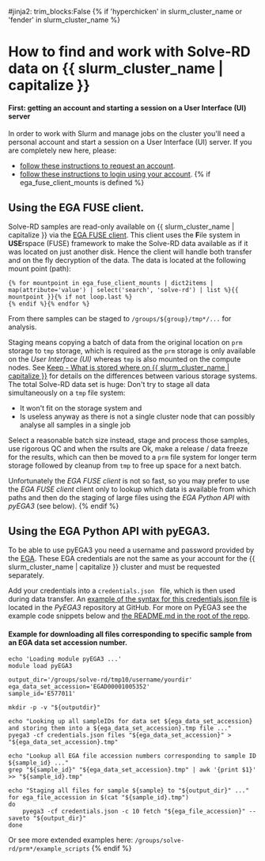 #jinja2: trim_blocks:False
{% if 'hyperchicken' in slurm_cluster_name or 'fender' in slurm_cluster_name %}
# How to find and work with Solve-RD data on {{ slurm_cluster_name | capitalize }}

#### First: getting an account and starting a session on a User Interface (UI) server

In order to work with Slurm and manage jobs on the cluster you'll need a personal account and start a session on a User Interface (UI) server.
If you are completely new here, please:

 * [follow these instructions to request an account](../accounts/).
 * [follow these instructions to login using your account](../logins/).
{% if ega_fuse_client_mounts is defined %}
## Using the EGA FUSE client.

Solve-RD samples are read-only available on {{ slurm_cluster_name | capitalize }} via the
[EGA FUSE client](https://github.com/EGA-archive/ega-fuse-client).
This client uses the **F**ile system in **USE**rspace (FUSE) framework 
to make the Solve-RD data available as if it was located on just another disk.
Hence the client will handle both transfer and on the fly decryption of the data.
The data is located at the following mount point (path):
```
{% for mountpoint in ega_fuse_client_mounts | dict2items | map(attribute='value') | select('search', 'solve-rd') | list %}{{ mountpoint }}{% if not loop.last %}
{% endif %}{% endfor %}
```
From there samples can be staged to ```/groups/${group}/tmp*/...``` for analysis.

Staging means copying a batch of data from the original location on ```prm``` storage to ```tmp``` storage,
which is required as the ```prm``` storage is only available on the _User Interface (UI)_
whereas ```tmp``` is also mounted on the compute nodes. See
[Keep - What is stored where on {{ slurm_cluster_name | capitalize }}](../storage/)
for details on the differences between various storage systems.
The total Solve-RD data set is huge: Don't try to stage all data simultaneously on a ```tmp``` file system:

 * It won't fit on the storage system and
 * Is useless anyway as there is not a single cluster node that can possibly analyse all samples in a single job

Select a reasonable batch size instead, stage and process those samples, use rigorous QC and when the rsults are Ok, 
make a release / data freeze for the results, which can then be moved to a ```prm``` file system for longer term storage 
followed by cleanup from ```tmp``` to free up space for a next batch.

Unfortunately the _EGA FUSE client_ is not so fast,
so you may prefer to use the _EGA FUSE client_ client only to lookup which data is available from which paths
and then do the staging of large files using the _EGA Python API_ with _pyEGA3_ (see below).
{% endif %}
## Using the EGA Python API with pyEGA3.

To be able to use pyEGA3 you need a username and password provided by the [EGA](https://ega-archive.org).
These EGA credentials are not the same as your account for the {{ slurm_cluster_name | capitalize }} cluster 
and must be requested separately.

Add your credentials into a ```credentials.json ``` file, which is then used during data transfer.
An [example of the syntax for this credentials.json file](https://github.com/EGA-archive/ega-download-client/blob/master/pyega3/config/default_credential_file.json)
is located in the _PyEGA3_ repository at GitHub.
For more on PyEGA3 see the example code snippets below and
[the README.md in the root of the repo](https://github.com/EGA-archive/ega-download-client).

#### Example for downloading all files corresponding to specific sample from an EGA data set accession number.

```
echo 'Loading module pyEGA3 ...'
module load pyEGA3

output_dir='/groups/solve-rd/tmp10/username/yourdir'
ega_data_set_accession='EGAD00001005352'
sample_id='E577011'

mkdir -p -v "${outputdir}"

echo "Looking up all sampleIDs for data set ${ega_data_set_accession} and storing them into a ${ega_data_set_accession}.tmp file ..."
pyega3 -cf credentials.json files "${ega_data_set_accession}" > "${ega_data_set_accession}.tmp"
 
echo "Lookup all EGA file accession numbers corresponding to sample ID ${sample_id} ..."
grep "${sample_id}" "${ega_data_set_accession}.tmp" | awk '{print $1}' >> "${sample_id}.tmp"
 
echo "Staging all files for sample ${sample} to "${output_dir}" ..."
for ega_file_accession in $(cat "${sample_id}.tmp")
do
    pyega3 -cf credentials.json -c 10 fetch "${ega_file_accession}" --saveto "${output_dir}"
done
```

Or see more extended examples here: ```/groups/solve-rd/prm*/example_scripts```
{% endif %}

